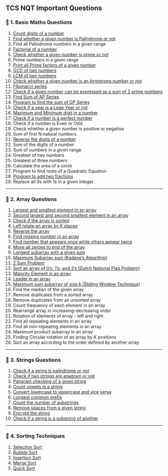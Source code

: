 
## **TCS NQT Important Questions**

### 📌 **1. Basic Maths Questions**  

1. [Count digits of a number](https://www.geeksforgeeks.org/problems/count-digits5716/0)  
2. [Find whether a given number is Palindrome or not](https://www.geeksforgeeks.org/problems/palindrome0746/1)  
3. Find all Palindrome numbers in a given range  
4. [Factorial of a number](https://www.geeksforgeeks.org/problems/factorial5739/1)  
5. [Check whether a given number is prime or not](https://www.geeksforgeeks.org/problems/prime-number2314/1)  
6. Prime numbers in a given range  
7. [Print all Prime factors of a given number](https://www.geeksforgeeks.org/problems/prime-factors5052/0)  
8. [GCD of two numbers](https://www.geeksforgeeks.org/problems/gcd-of-two-numbers3459/1)  
9. [LCM of two numbers](https://www.geeksforgeeks.org/problems/lcm-and-gcd4516/1)  
10. [Check whether a given number is an Armstrong number or not](https://www.geeksforgeeks.org/problems/armstrong-numbers2727/1)  
11. [Fibonacci series](https://www.geeksforgeeks.org/problems/nth-fibonacci-number1335/1)  
12. [Check if a given number can be expressed as a sum of 2 prime numbers](https://www.geeksforgeeks.org/problems/primes-sum5827/1)  
13. [Find Sum of AP Series](https://www.geeksforgeeks.org/problems/sum-of-ap-series4512/1)  
14. [Program to find the sum of GP Series](https://www.geeksforgeeks.org/problems/sum-of-gp2120/1)  
15. [Check if a year is a Leap Year or not](https://www.geeksforgeeks.org/problems/leap-year0943/1)  
16. [Maximum and Minimum digit in a number](https://www.geeksforgeeks.org/largest-and-smallest-digit-of-a-number/)  
17. [Check if a number is a perfect number](https://www.geeksforgeeks.org/problems/perfect-numbers3207/1)  
18. Check if a number is Even or Odd  
19. Check whether a given number is positive or negative  
20. Sum of first N natural numbers  
21. [Reverse the digits of a number](https://www.geeksforgeeks.org/problems/reverse-an-array/0)  
22. Sum of the digits of a number  
23. Sum of numbers in a given range  
24. Greatest of two numbers  
25. Greatest of three numbers  
26. Calculate the area of a circle  
27. Program to find roots of a Quadratic Equation  
28. [Program to add two fractions](https://www.geeksforgeeks.org/problems/sum-of-fractions/1)  
29. Replace all 0s with 1s in a given integer  

---

### 📌 **2. Array Questions**  

1. [Largest and smallest element in an array](https://www.geeksforgeeks.org/problems/find-minimum-and-maximum-element-in-an-array4428/1)  
2. [Second largest and second smallest element in an array](https://www.geeksforgeeks.org/problems/second-largest3735/1)  
3. [Check if the array is sorted](https://www.geeksforgeeks.org/problems/check-if-an-array-is-sorted0701/1)  
4. [Left rotate an array by K places](https://leetcode.com/problems/rotate-array/description/)  
5. [Reverse the array](https://www.geeksforgeeks.org/problems/reverse-an-array/0)  
6. [Find missing number in an array](https://www.geeksforgeeks.org/problems/missing-number-in-array1416/1)  
7. [Find number that appears once while others appear twice](https://www.geeksforgeeks.org/problems/find-the-element-that-appears-once-in-sorted-array0624/1)  
8. [Move all zeroes to end of the array](https://www.geeksforgeeks.org/problems/move-all-zeroes-to-end-of-array0751/1)  
9. [Longest subarray with a given sum](https://www.geeksforgeeks.org/problems/longest-sub-array-with-sum-k0809/1)  
10. [Maximum Subarray sum (Kadane’s Algorithm)](https://www.geeksforgeeks.org/problems/kadanes-algorithm-1587115620/1)  
11. [2 Sum Problem](https://leetcode.com/problems/two-sum/description/)  
12. [Sort an array of 0’s, 1’s, and 2’s (Dutch National Flag Problem)](https://www.geeksforgeeks.org/problems/sort-an-array-of-0s-1s-and-2s4231/1)  
13. [Majority Element in an array](https://www.geeksforgeeks.org/problems/majority-element-1587115620/1)  
14. [Leader in an array](https://www.geeksforgeeks.org/problems/leaders-in-an-array-1587115620/1)  
15. [Maximum sum subarray of size k (Sliding Window Technique)](https://www.geeksforgeeks.org/problems/max-sum-subarray-of-size-k5313/1)  
16. Find the median of the given array  
17. Remove duplicates from a sorted array  
18. Remove duplicates from an unsorted array  
19. Count frequency of each element in an array  
20. Rearrange array in increasing-decreasing order  
21. Rotation of elements of array - left and right  
22. Find all repeating elements in an array  
23. Find all non-repeating elements in an array  
24. Maximum product subarray in an array  
25. Finding Circular rotation of an array by K positions  
26. Sort an array according to the order defined by another array  

---

### 📌 **3. Strings Questions**  

1. [Check if a string is palindrome or not](https://www.geeksforgeeks.org/problems/palindrome-string0817/1)  
2. [Check if two strings are anagram or not](https://www.geeksforgeeks.org/problems/java-anagram-strings3549/0)  
3. [Pangram checking of a given string](https://www.geeksforgeeks.org/problems/pangram-strings3155/1)  
4. [Count vowels in a string](https://www.geeksforgeeks.org/problems/consonants-and-vowels-check/0)  
5. [Convert lowercase to uppercase and vice versa](https://www.geeksforgeeks.org/problems/lower-case-to-upper-case3410/1)  
6. [Longest common prefix](https://www.geeksforgeeks.org/problems/longest-common-prefix-in-an-array5129/1)  
7. [Count the number of substrings](https://www.geeksforgeeks.org/problems/count-number-of-substrings4528/1)  
8. [Remove spaces from a given string](https://www.geeksforgeeks.org/problems/remove-spaces0128/1)  
9. [Encrypt the string](https://www.geeksforgeeks.org/problems/encrypt-the-string-10337/1)  
10. [Check if a string is a substring of another](https://www.geeksforgeeks.org/check-string-substring-another/)  

---

### 📌 **4. Sorting Techniques**  

1. [Selection Sort](https://www.geeksforgeeks.org/problems/selection-sort/1)  
2. [Bubble Sort](https://www.geeksforgeeks.org/problems/bubble-sort/1)  
3. [Insertion Sort](https://www.geeksforgeeks.org/problems/insertion-sort/1)  
4. [Merge Sort](https://www.geeksforgeeks.org/problems/merge-sort/1)  
5. [Quick Sort](https://www.geeksforgeeks.org/problems/quick-sort/1)  

